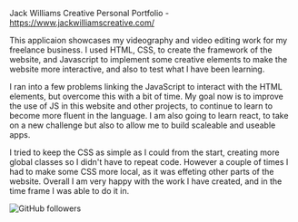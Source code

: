 Jack Williams Creative Personal Portfolio - https://www.jackwilliamscreative.com/

This applicaion showcases my videography and video editing work for my freelance business. I used HTML, CSS, to create the framework of the website, and Javascript to implement some creative elements to make the website more interactive, and also to test what I have been learning.

I ran into a few problems linking the JavaScript to interact with the HTML elements, but overcome this with a bit of time. My goal now is to improve the use of JS in this website and other projects, to continue to learn to become more fluent in the language. I am also going to learn react, to take on a new challenge but also to allow me to build scaleable and useable apps.

I tried to keep the CSS as simple as I could from the start, creating more global classes so I didn't have to repeat code. However a couple of times I had to make some CSS more local, as it was effeting other parts of the website. Overall I am very happy with the work I have created, and in the time frame I was able to do it in.

<img alt="GitHub followers" src="https://img.shields.io/github/followers/peterjackwilliams?style=social">
